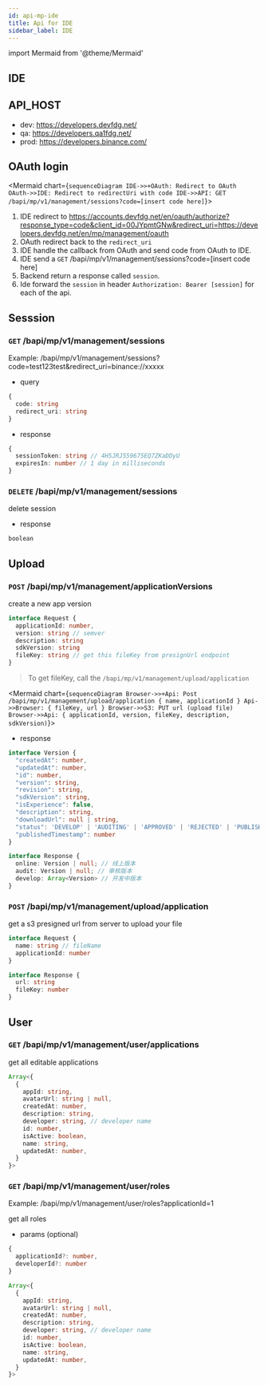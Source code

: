 ```yaml
---
id: api-mp-ide
title: Api for IDE
sidebar_label: IDE
---
```

import Mermaid from '@theme/Mermaid'



## IDE
## API_HOST

* dev: https://developers.devfdg.net/
* qa: https://developers.qa1fdg.net/
* prod: https://developers.binance.com/


## OAuth login

<Mermaid chart={`
sequenceDiagram
  IDE->>+OAuth: Redirect to OAuth
  OAuth->>IDE: Redirect to redirectUri with code
  IDE->>API: GET /bapi/mp/v1/management/sessions?code=[insert code here]
`}></Mermaid>

1. IDE redirect to https://accounts.devfdg.net/en/oauth/authorize?response_type=code&client_id=00JYpmtGNw&redirect_uri=https://developers.devfdg.net/en/mp/management/oauth 
2. OAuth redirect back to the `redirect_uri`
3. IDE handle the callback from OAuth and send code from OAuth to IDE.
4. IDE send a `GET` /bapi/mp/v1/management/sessions?code=[insert code here]
5. Backend return a response called `session`.
6. Ide forward the `session` in header `Authorization: Bearer [session]` for each of the api.

## Sesssion

### `GET` /bapi/mp/v1/management/sessions

Example: /bapi/mp/v1/management/sessions?code=test123test&redirect_uri=binance://xxxxx

* query
```ts
{
  code: string
  redirect_uri: string
}
```

* response
```ts
{
  sessionToken: string // 4H5JRJ559675EQ7ZKaDDyU
  expiresIn: number // 1 day in milliseconds
}
```

###  `DELETE` /bapi/mp/v1/management/sessions

delete session

* response
```ts
boolean
```


## Upload

### `POST` /bapi/mp/v1/management/applicationVersions

create a new app version

```ts
interface Request {
  applicationId: number,
  version: string // semver
  description: string
  sdkVersion: string
  fileKey: string // get this fileKey from presignUrl endpoint
}
```

> To get fileKey, call the `/bapi/mp/v1/management/upload/application`

<Mermaid chart={`
sequenceDiagram
  Browser->>+Api: Post /bapi/mp/v1/management/upload/application { name, applicationId }
  Api->>Browser: { fileKey, url }
  Browser->>S3: PUT url (upload file)
  Browser->>Api: { applicationId, version, fileKey, description, sdkVersion)
`}></Mermaid>


* response

```ts
interface Version {
  "createdAt": number,
  "updatedAt": number,
  "id": number,
  "version": string,
  "revision": string,
  "sdkVersion": string,
  "isExperience": false,
  "description": string,
  "downloadUrl": null | string,
  "status": 'DEVELOP' | 'AUDITING' | 'APPROVED' | 'REJECTED' | 'PUBLISHED',
  "publishedTimestamp": number
}

interface Response {
  online: Version | null; // 线上版本
  audit: Version | null; // 审核版本
  develop: Array<Version> // 开发中版本
}
```
### `POST` /bapi/mp/v1/management/upload/application

get a s3 presigned url from server to upload your file

```ts
interface Request {
  name: string // fileName
  applicationId: number
}

interface Response {
  url: string 
  fileKey: number
}
```

## User

### `GET` /bapi/mp/v1/management/user/applications

get all editable applications

```ts
Array<{
  {
    appId: string,
    avatarUrl: string | null,
    createdAt: number,
    description: string,
    developer: string, // developer name
    id: number,
    isActive: boolean,
    name: string,
    updatedAt: number,
  }
}>
```

### `GET` /bapi/mp/v1/management/user/roles

Example: /bapi/mp/v1/management/user/roles?applicationId=1

get all roles

* params (optional)

```ts
{ 
  applicationId?: number,
  developerId?: number
}
```

```ts
Array<{
  {
    appId: string,
    avatarUrl: string | null,
    createdAt: number,
    description: string,
    developer: string, // developer name
    id: number,
    isActive: boolean,
    name: string,
    updatedAt: number,
  }
}>
```
